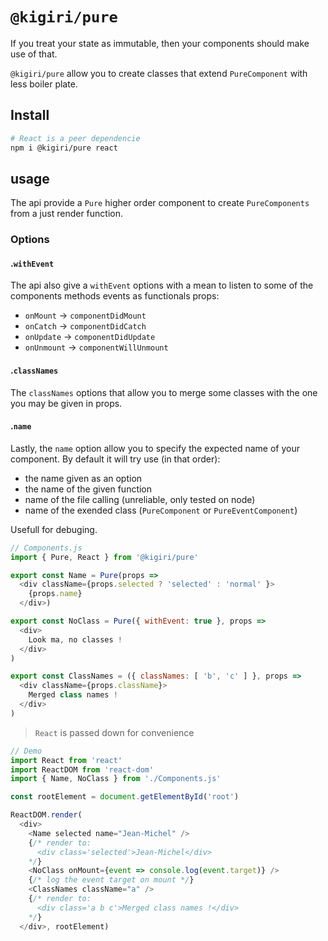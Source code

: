 # `@kigiri/pure`

If you treat your state as immutable, then your components should make use of that.

`@kigiri/pure` allow you to create classes that extend `PureComponent` with less boiler plate.

## Install

```bash
# React is a peer dependencie
npm i @kigiri/pure react
```

## usage
The api provide a `Pure` higher order component to create `PureComponents` from a just render function.

### Options

#### .`withEvent`
The api also give a `withEvent` options with a mean to listen to some of the components methods events as functionals props:
 - `onMount` -> `componentDidMount`
 - `onCatch` -> `componentDidCatch`
 - `onUpdate` -> `componentDidUpdate`
 - `onUnmount` -> `componentWillUnmount`

#### .`classNames`
The `classNames` options that allow you to merge some classes with the one
you may be given in props.

#### .`name`
Lastly, the `name` option allow you to specify the expected name of your component.
By default it will try use (in that order):
  - the name given as an option
  - the name of the given function
  - name of the file calling (unreliable, only tested on node)
  - name of the exended class (`PureComponent` or `PureEventComponent`)

Usefull for debuging.  

```js
// Components.js
import { Pure, React } from '@kigiri/pure'

export const Name = Pure(props =>
  <div className={props.selected ? 'selected' : 'normal' }>
    {props.name}
  </div>)

export const NoClass = Pure({ withEvent: true }, props =>
  <div>
    Look ma, no classes !
  </div>
)

export const ClassNames = ({ classNames: [ 'b', 'c' ] }, props =>
  <div className={props.className}>
    Merged class names !
  </div>
)
```

> `React` is passed down for convenience

```js
// Demo
import React from 'react'
import ReactDOM from 'react-dom'
import { Name, NoClass } from './Components.js'

const rootElement = document.getElementById('root')

ReactDOM.render(
  <div>
    <Name selected name="Jean-Michel" />
    {/* render to:
      <div class='selected'>Jean-Michel</div>
    */}
    <NoClass onMount={event => console.log(event.target)} />
    {/* log the event target on mount */}
    <ClassNames className="a" />
    {/* render to:
      <div class='a b c'>Merged class names !</div>
    */}
  </div>, rootElement)

```
